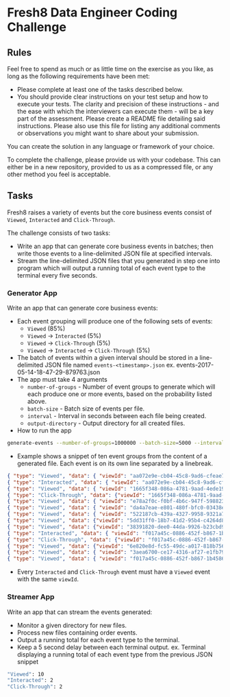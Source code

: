 # Fresh8 Data Engineer Coding Challenge

## Rules

Feel free to spend as much or as little time on the exercise as you like, as long as the following requirements have been met: 

- Please complete at least one of the tasks described below.
- You should provide clear instructions on your test setup and how to execute your tests. The clarity and precision of these instructions - and the ease with which the interviewers can execute them - will be a key part of the assessment. Please create a README file detailing said instructions. Please also use this file for listing any additional comments or observations you might want to share about your submission.

You can create the solution in any language or framework of your choice.

To complete the challenge, please provide us with your codebase. This can either be in a new repository, provided to us as a compressed file, or any other method you feel is acceptable.

## Tasks

Fresh8 raises a variety of events but the core business events consist of `Viewed`, `Interacted` and `Click-Through`.

The challenge consists of two tasks:

* Write an app that can generate core business events in batches; then write those events to a line-delimited JSON file at specified intervals.
* Stream the line-delimited JSON files that you generated in step one into program which will output a running total of each event type to the terminal every five seconds.

### Generator App
Write an app that can generate core business events:

* Each event grouping will produce one of the following sets of events:
	* `Viewed` (85%)
	* `Viewed` -> `Interacted` (5%)
	* `Viewed` -> `Click-Through` (5%)
	* `Viewed` -> `Interacted` -> `Click-Through` (5%)
* The batch of events within a given interval should be stored in a line-delimited JSON file named `events-<timestamp>.json` ex. events-2017-05-14-18-47-29-879763.json
* The app must take 4 arguments
	* `number-of-groups` - Number of event groups to generate which will each produce one or more events, based on the probability listed above.
	* `batch-size` - Batch size of events per file.
	* `interval` - Interval in seconds between each file being created.
	* `output-directory` - Output directory for all created files.
* How to run the app

```bash
generate-events --number-of-groups=1000000 --batch-size=5000 --interval=1 --output-directory=<local-dir>
```
* Example shows a snippet of ten event groups from the content of a generated file. Each event is on its own line separated by a linebreak.

```json
{ "type": "Viewed", "data": { "viewId": "aa072e9e-cb04-45c8-9ad6-cfeae76dcbe7", "eventDateTime": "2018-05-14T12:00:00Z" } }
{ "type": "Interacted", "data": { "viewId": "aa072e9e-cb04-45c8-9ad6-cfeae76dcbe7", "eventDateTime": "2018-05-14T12:00:00Z"} }
{ "type": "Viewed", "data": { "viewId": "1665f348-086a-4781-9aad-4ede19535376", "eventDateTime": "2018-05-14T12:00:00Z" } }
{ "type": "Click-Through", "data": {"viewId": "1665f348-086a-4781-9aad-4ede19535376", "eventDateTime": "2018-05-14T12:00:00Z"} }
{ "type": "Viewed", "data": { "viewId": "e78a2f0c-f0bf-4b6c-947f-5988233f74bd", "eventDateTime": "2018-05-14T12:00:00Z" } }
{ "type": "Viewed", "data": { "viewId": "da4a7eae-e801-480f-bfc0-03438ec8da6d", "eventDateTime": "2018-05-14T12:00:00Z"} }
{ "type": "Viewed", "data": { "viewId": "522187cb-439a-4327-9958-9321a7d23b27", "eventDateTime": "2018-05-14T12:00:00Z" } }
{ "type": "Viewed", "data": {"viewId": "5dd31ff0-18b7-41d2-95b4-c4264d8b15c3", "eventDateTime": "2018-05-14T12:00:00Z"} }
{ "type": "Viewed", "data": {"viewId": "38391820-dee0-44da-9926-b23cbd9a7fed", "eventDateTime": "2018-05-14T12:00:00Z"} }
{ "type": "Interacted", "data": { "viewId": "f017a45c-0886-452f-b867-1b4586ae73bf", "eventDateTime": "2018-05-14T12:00:00Z" } }
{ "type": "Click-Through", "data": {"viewId": "f017a45c-0886-452f-b867-1b4586ae73bf", "eventDateTime": "2018-05-14T12:00:00Z"} }
{ "type": "Viewed", "data": {"viewId": "6e820e8d-fc55-49dc-a017-818b756e4d31", "eventDateTime": "2018-05-14T12:00:00Z"} }
{ "type": "Viewed", "data": { "viewId": "3aea6700-ce17-4316-af27-e1fb79bd51af", "eventDateTime": "2018-05-14T12:00:00Z" } }
{ "type": "Viewed", "data": { "viewId": "f017a45c-0886-452f-b867-1b4586ae73bf", "eventDateTime": "2018-05-14T12:00:00Z"} }
```
* Every `Interacted` and `Click-Through` event must have a `Viewed` event with the same `viewId`.

### Streamer App
Write an app that can stream the events generated:

* Monitor a given directory for new files.
* Process new files containing order events.
* Output a running total for each event type to the terminal.
* Keep a 5 second delay between each terminal output.
ex. Terminal displaying a running total of each event type from the previous JSON snippet
```bash
"Viewed": 10
"Interacted": 2
"Click-Through": 2
```
